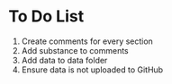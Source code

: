 # To Do List

1. Create comments for every section
2. Add substance to comments
3. Add data to data folder
4. Ensure data is not uploaded to GitHub
